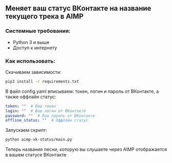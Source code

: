 ## Меняет ваш статус ВКонтакте на название текущего трека в AIMP

### Системные требования:

* Python 3 и выше
* Доступ к интернету

### Как использовать:

Скачиваем зависимости:
```bash
pip3 install -r requirements.txt
```

В файл config.yaml вписываем: токен, логин и пароль от ВКонтакте, а также оффлайн статус:
```yaml
token: ""  # Ваш токен
login: ""  # Ваш логин от ВКонтакте
password: ""  # Ваш пароль от ВКонтакте
offline_status: ""  # Оффлайн статус
```

Запускаем скрипт:
```bash
python aimp-vk-status/main.py
```

Теперь название песни, которую вы слушаете через AIMP отображается в вашем статусе ВКонтакте